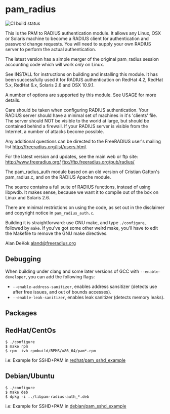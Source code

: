 # pam_radius

![CI build status](https://github.com/FreeRADIUS/pam_radius/actions/workflows/ci.yml/badge.svg)

This is the PAM to RADIUS authentication module.  It allows any
Linux, OSX or Solaris machine to become a RADIUS client for 
authentication and password change requests.  You will need to supply 
your own RADIUS server to perform the actual authentication.

The latest version has a simple merger of the original pam_radius
session accounting code which will work *only* on Linux.

See INSTALL for instructions on building and installing this module.
It has been successfully used it for RADIUS authentication on RedHat 4.2,
RedHat 5.x, RedHat 6.x, Solaris 2.6 and OSX 10.9.1.

A number of options are supported by this module.  See USAGE for
more details.

Care should be taken when configuring RADIUS authentication.  Your
RADIUS server should have a minimal set of machines in it's 'clients'
file.  The server should NOT be visible to the world at large, but
should be contained behind a firewall.  If your RADIUS server is
visible from the Internet, a number of attacks become possible.

Any additional questions can be directed to the FreeRADIUS user's
mailing list http://freeradius.org/list/users.html.

For the latest version and updates, see the main web or ftp site:
http://www.freeradius.org/
ftp://ftp.freeradius.org/pub/radius/

The pam_radius_auth module based on an old version of Cristian
Gafton's pam_radius.c, and on the RADIUS Apache module.

The source contains a full suite of RADIUS functions, instead of
using libpwdb.  It makes sense, because we want it to compile
out of the box on Linux and Solaris 2.6.

There are minimal restrictions on using the code, as set out in the
disclaimer and copyright notice in ``pam_radius_auth.c``.

Building it is straightforward: use GNU make, and type ``./configure``,
followed by ``make``.  If you've got some other weird make, you'll
have to edit the Makefile to remove the GNU make directives.

Alan DeKok <aland@freeradius.org>

## Debugging

When building under clang and some later versions of GCC with `--enable-developer`, you can add the following flags:

- `--enable-address-sanitizer`, enables address sansitizer (detects use after free issues, and out of bounds accesses).
- `--enable-leak-sanitizer`, enables leak sanitizer (detects memory leaks).

## Packages

## RedHat/CentOs

```
$ ./configure
$ make rpm
$ rpm -ivh rpmbuild/RPMS/x86_64/pam*.rpm
```

i.e: Example for SSHD+PAM in [redhat/pam_sshd_example](redhat/pam_sshd_example)

## Debian/Ubuntu

```
$ ./configure
$ make deb
$ dpkg -i ../libpam-radius-auth_*.deb
```

i.e: Example for SSHD+PAM in [debian/pam_sshd_example](debian/pam_sshd_example)
